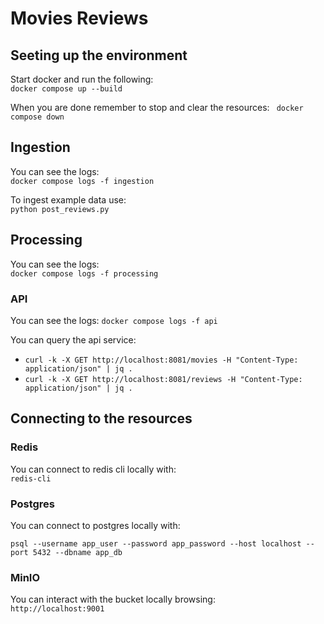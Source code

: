 # Movies Reviews

## Seeting up the environment
Start docker and run the following:  
`docker compose up --build`

When you are done remember to stop and clear the resources:
` docker compose down`

## Ingestion

You can see the logs:  
`docker compose logs -f ingestion`

To ingest example data use:  
`python post_reviews.py`

## Processing

You can see the logs:  
`docker compose logs -f processing`


### API
You can see the logs: 
`docker compose logs -f api`

You can query the api service:  
- `curl -k -X GET http://localhost:8081/movies -H "Content-Type: application/json" | jq .`
- `curl -k -X GET http://localhost:8081/reviews -H "Content-Type: application/json" | jq .`

## Connecting to the resources

### Redis

You can connect to redis cli locally with:  
`redis-cli`

### Postgres

You can connect to postgres locally with:  

`psql --username app_user --password app_password --host localhost --port 5432 --dbname app_db`

### MinIO

You can interact with the bucket locally browsing:  
`http://localhost:9001`

